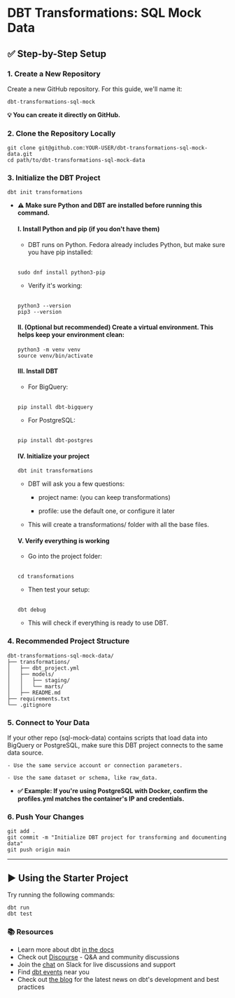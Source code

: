 # DBT Transformations: SQL Mock Data

## ✅ Step-by-Step Setup

### 1. Create a New Repository

Create a new GitHub repository. For this guide, we'll name it:

```
dbt-transformations-sql-mock
```

__💡 You can create it directly on GitHub.__

### 2. Clone the Repository Locally

```
git clone git@github.com:YOUR-USER/dbt-transformations-sql-mock-data.git
cd path/to/dbt-transformations-sql-mock-data
```

### 3. Initialize the DBT Project

```
dbt init transformations
```

- **⚠️ Make sure Python and DBT are installed before running this command.**

    #### I. Install Python and pip (if you don't have them)

    - DBT runs on Python. Fedora already includes Python, but make sure you have pip installed:

    <br>

    ```
    sudo dnf install python3-pip
    ```

    - Verify it's working:

    <br>

    ```
    python3 --version
    pip3 --version
    ```

    #### II. (Optional but recommended) Create a virtual environment. This helps keep your environment clean:

    ```
    python3 -m venv venv
    source venv/bin/activate
    ```

    #### III. Install DBT

    - For BigQuery:

    <br>
    
    ```
    pip install dbt-bigquery
    ```

    - For PostgreSQL:

    <br>
    
    ```
    pip install dbt-postgres
    ```

    #### IV. Initialize your project
    
    ```
    dbt init transformations
    ```

    - DBT will ask you a few questions:

        - project name: (you can keep transformations)

        - profile: use the default one, or configure it later

    - This will create a transformations/ folder with all the base files.

    #### V. Verify everything is working

    - Go into the project folder:

    <br>

    ```
    cd transformations
    ```

    - Then test your setup:

    <br>

    ```
    dbt debug
    ```

    - This will check if everything is ready to use DBT.

### 4. Recommended Project Structure

```
dbt-transformations-sql-mock-data/
├── transformations/
│   ├── dbt_project.yml
│   ├── models/
│   │   ├── staging/
│   │   └── marts/
│   ├── README.md
├── requirements.txt
└── .gitignore
```

### 5. Connect to Your Data

If your other repo (sql-mock-data) contains scripts that load data into BigQuery or PostgreSQL, make sure this DBT project connects to the same data source.

    - Use the same service account or connection parameters.

    - Use the same dataset or schema, like raw_data.

- **✅ Example: If you're using PostgreSQL with Docker, confirm the profiles.yml matches the container's IP and credentials.**

### 6. Push Your Changes

```
git add .
git commit -m "Initialize DBT project for transforming and documenting data"
git push origin main
```

---

## ▶️ Using the Starter Project

Try running the following commands:

```
dbt run
dbt test
```

### 📚 Resources
- Learn more about dbt [in the docs](https://docs.getdbt.com/docs/introduction)
- Check out [Discourse](https://discourse.getdbt.com/) - Q&A and community discussions
- Join the [chat](https://community.getdbt.com/) on Slack for live discussions and support
- Find [dbt events](https://events.getdbt.com) near you
- Check out [the blog](https://blog.getdbt.com/) for the latest news on dbt's development and best practices
